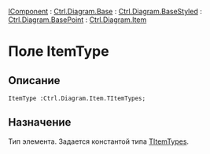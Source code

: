 ﻿---
Link: .Ctrl.Diagram.Item.@ItemType
---

[IComponent](topic:Com.Custom.ComClasses.IComponent.Default) :
[Ctrl.Diagram.Base](topic:Com.Custom.ComClasses.Ctrl.Diagram.Base.Default) :
[Ctrl.Diagram.BaseStyled](topic:Com.Custom.ComClasses.Ctrl.Diagram.BaseStyled.Default) :
[Ctrl.Diagram.BasePoint](topic:Com.Custom.ComClasses.Ctrl.Diagram.BasePoint.Default) :
[Ctrl.Diagram.Item](Default)

# Поле ItemType

## Описание

    ItemType :Ctrl.Diagram.Item.TItemTypes;

## Назначение

Тип элемента. Задается константой типа [TItemTypes](TItemTypes).